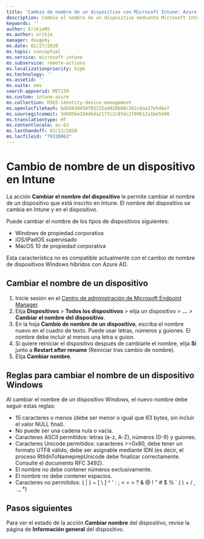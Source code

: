 ```yaml
---
title: 'Cambio de nombre de un dispositivo con Microsoft Intune: Azure | Microsoft Docs'
description: Cambie el nombre de un dispositivo mediante Microsoft Intune.
keywords: ''
author: ErikjeMS
ms.author: erikje
manager: dougeby
ms.date: 02/27/2020
ms.topic: conceptual
ms.service: microsoft-intune
ms.subservice: remote-actions
ms.localizationpriority: high
ms.technology: ''
ms.assetid: ''
ms.suite: ems
search.appverid: MET150
ms.custom: intune-azure
ms.collection: M365-identity-device-management
ms.openlocfilehash: bdb5649450703215add20b88c262c0aa27e546e7
ms.sourcegitcommit: 3d895be2844bda2177c2c85dc2f09612a1be5490
ms.translationtype: HT
ms.contentlocale: es-ES
ms.lasthandoff: 03/13/2020
ms.locfileid: "79338063"
---
```

# <a name="rename-a-device-in-intune"></a>Cambio de nombre de un dispositivo en Intune

La acción **Cambiar el nombre del dispositivo** le permite cambiar el nombre de un dispositivo que está inscrito en Intune. El nombre del dispositivo se cambia en Intune y en el dispositivo.

Puede cambiar el nombre de los tipos de dispositivos siguientes:
- Windows de propiedad corporativa 
- iOS/iPadOS supervisado
- MacOS 10 de propiedad corporativa

Esta característica no es compatible actualmente con el cambio de nombre de dispositivos Windows híbridos con Azure AD.

## <a name="rename-a-device"></a>Cambiar el nombre de un dispositivo

1. Inicie sesión en el [Centro de administración de Microsoft Endpoint Manager](https://go.microsoft.com/fwlink/?linkid=2109431).
3. Elija **Dispositivos** > **Todos los dispositivos** > elija un dispositivo > **...**  > **Cambiar el nombre del dispositivo**.
4. En la hoja **Cambio de nombre de un dispositivo**, escriba el nombre nuevo en el cuadro de texto. Puede usar letras, números y guiones. El nombre debe incluir al menos una letra o guion.
5. Si quiere reiniciar el dispositivo después de cambiarle el nombre, elija **Sí** junto a **Restart after rename** (Reiniciar tras cambio de nombre).
6. Elija **Cambiar nombre**.

## <a name="windows-device-rename-rules"></a>Reglas para cambiar el nombre de un dispositivo Windows
Al cambiar el nombre de un dispositivo Windows, el nuevo nombre debe seguir estas reglas:
- 15 caracteres o menos (debe ser menor o igual que 63 bytes, sin incluir el valor NULL final).
- No puede ser una cadena nula o vacía.
- Caracteres ASCII permitidos: letras (a-z, A-Z), números (0-9) y guiones.
- Caracteres Unicode permitidos: caracteres >=0x80, debe tener un formato UTF8 válido, debe ser asignable mediante IDN (es decir, el proceso RtlIdnToNameprepUnicode debe finalizar correctamente. Consulte el documento RFC 3492).
- El nombre no debe contener números exclusivamente.
- El nombre no debe contener espacios.
- Caracteres no permitidos: { | } ~ [ \ ] ^ ' : ; < = > ? & @ ! " # $ % ` ( ) + / , . _ *)


## <a name="next-steps"></a>Pasos siguientes

Para ver el estado de la acción **Cambiar nombre** del dispositivo, revise la página de **Información general** del dispositivo.
